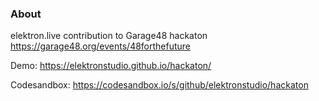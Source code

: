 ### About

elektron.live contribution to Garage48 hackaton https://garage48.org/events/48forthefuture

Demo: https://elektronstudio.github.io/hackaton/

Codesandbox: https://codesandbox.io/s/github/elektronstudio/hackaton
